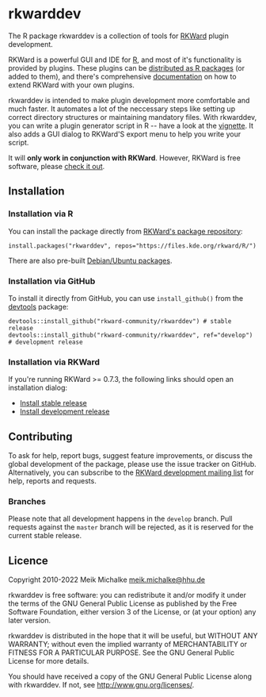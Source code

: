 # rkwarddev

The R package rkwarddev is a collection of tools for [RKWard](https://rkward.kde.org) plugin development.

RKWard is a powerful GUI and IDE for [R](https://www.r-project.org/), and most of it's functionality is provided by plugins.
These plugins can be [distributed as R packages](https://files.kde.org/rkward/R/) (or added to them), and there's comprehensive
[documentation](https://docs.kde.org/trunk5/en/rkward/rkwardplugins/index.html) on how to extend RKWard with your own plugins.

rkwarddev is intended to make plugin development more comfortable and much faster. It automates a lot of the neccessary steps
like setting up correct directory structures or maintaining mandatory files. With rkwarddev, you can write a plugin generator
script in R -- have a look at the [vignette](inst/doc/rkwarddev_vignette.html "rkwarddev vignette").
It also adds a GUI dialog to RKWard'S export menu to help you write your script.

It will **only work in conjunction with RKWard**. However, RKWard is free software, please [check it out](https://rkward.kde.org).

## Installation

### Installation via R

You can install the package directly from [RKWard's package repository](https://files.kde.org/rkward/R/):

```
install.packages("rkwarddev", repos="https://files.kde.org/rkward/R/")
```

There are also pre-built [Debian/Ubuntu packages](https://files.kde.org/rkward/R/pckg/rkwarddev/deb_repo.html).

### Installation via GitHub

To install it directly from GitHub, you can use `install_github()` from the [devtools](https://github.com/r-lib/devtools) package:

```
devtools::install_github("rkward-community/rkwarddev") # stable release
devtools::install_github("rkward-community/rkwarddev", ref="develop") # development release
```

### Installation via RKWard

If you're running RKWard >= 0.7.3, the following links should open an installation dialog:

* <a href="rkward://runplugin/Installfromgit::cmp_InstallfromgitInstllfrmgt/frm_Prvtrpst.checked=0%0AgitRepo.text=rkwarddev%0AgitUser.text=rkward-community%0Ainp_Cmmttgbr.text=%0Ainp_Sbdrctry.text=%0ApackageSource.string=github">Install stable release</a>
* <a href="rkward://runplugin/Installfromgit::cmp_InstallfromgitInstllfrmgt/frm_Prvtrpst.checked=0%0AgitRepo.text=rkwarddev%0AgitUser.text=rkward-community%0Ainp_Cmmttgbr.text=develop%0Ainp_Sbdrctry.text=%0ApackageSource.string=github">Install development release</a>

## Contributing

To ask for help, report bugs, suggest feature improvements, or discuss the global
development of the package, please use the issue tracker on GitHub.
Alternatively, you can subscribe to the [RKWard development mailing list](https://mail.kde.org/mailman/listinfo/rkward-devel)
for help, reports and requests.

### Branches

Please note that all development happens in the `develop` branch. Pull requests against the `master`
branch will be rejected, as it is reserved for the current stable release.

## Licence

Copyright 2010-2022 Meik Michalke <meik.michalke@hhu.de>

rkwarddev is free software: you can redistribute it and/or modify
it under the terms of the GNU General Public License as published by
the Free Software Foundation, either version 3 of the License, or
(at your option) any later version.

rkwarddev is distributed in the hope that it will be useful,
but WITHOUT ANY WARRANTY; without even the implied warranty of
MERCHANTABILITY or FITNESS FOR A PARTICULAR PURPOSE.  See the
GNU General Public License for more details.

You should have received a copy of the GNU General Public License
along with rkwarddev.  If not, see <http://www.gnu.org/licenses/>.
